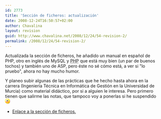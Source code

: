 ```yaml
---
id: 2773
title: 'Sección de ficheros: actualización'
date: 2008-12-24T16:50:57+02:00
author: Chavalina
layout: revision
guid: http://www.chavalina.net/2008/12/24/54-revision-2/
permalink: /2008/12/24/54-revision-2/
---
```

Actualizada la sección de ficheros, he a&ntilde;adido un manual en espa&ntilde;ol de PHP, otro en inglés de MySQL y <acronym title="Hypertext PreProcessor">PHP</acronym> que está muy bien (un par de buenos tochos) y también uno de ASP, pero éste no sé cómo está, a ver si "lo pruebo", ahora no hay mucho humor.

Y planeo subir algunas de las prácticas que he hecho hasta ahora en la carrera (Ingenier&iacute;a Técnica en Informática de Gestión en la Universidad de Murcia) como material didáctico, por si a alguien le interesa. Pero primero tienen que salirme las notas, que tampoco voy a ponerlas si he suspendido![asqueado](/imagenes/emoticonos/asqueado.gif) 

  * <a href="ficheros/ficheros.php" target="_blank">Enlace a la sección de ficheros.</a>